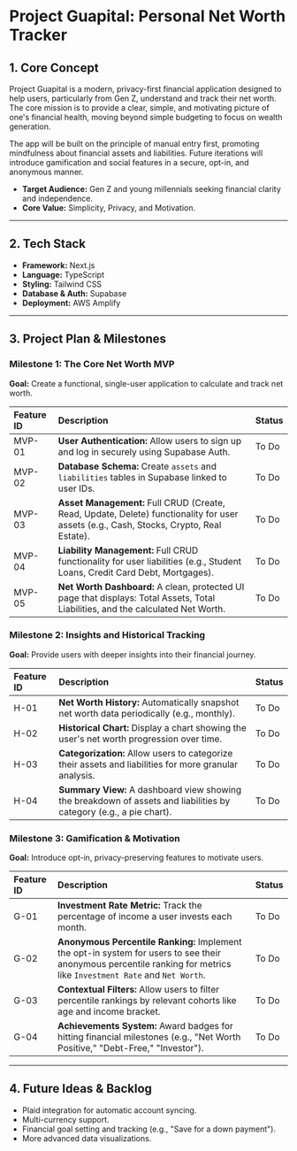 # Project Guapital: Personal Net Worth Tracker

## 1. Core Concept

Project Guapital is a modern, privacy-first financial application designed to help users, particularly from Gen Z, understand and track their net worth. The core mission is to provide a clear, simple, and motivating picture of one's financial health, moving beyond simple budgeting to focus on wealth generation.

The app will be built on the principle of manual entry first, promoting mindfulness about financial assets and liabilities. Future iterations will introduce gamification and social features in a secure, opt-in, and anonymous manner.

- **Target Audience:** Gen Z and young millennials seeking financial clarity and independence.
- **Core Value:** Simplicity, Privacy, and Motivation.

---

## 2. Tech Stack

- **Framework:** Next.js
- **Language:** TypeScript
- **Styling:** Tailwind CSS
- **Database & Auth:** Supabase
- **Deployment:** AWS Amplify

---

## 3. Project Plan & Milestones

### Milestone 1: The Core Net Worth MVP

**Goal:** Create a functional, single-user application to calculate and track net worth.

| Feature ID | Description | Status |
| :--- | :--- | :--- |
| MVP-01 | **User Authentication:** Allow users to sign up and log in securely using Supabase Auth. | To Do |
| MVP-02 | **Database Schema:** Create `assets` and `liabilities` tables in Supabase linked to user IDs. | To Do |
| MVP-03 | **Asset Management:** Full CRUD (Create, Read, Update, Delete) functionality for user assets (e.g., Cash, Stocks, Crypto, Real Estate). | To Do |
| MVP-04 | **Liability Management:** Full CRUD functionality for user liabilities (e.g., Student Loans, Credit Card Debt, Mortgages). | To Do |
| MVP-05 | **Net Worth Dashboard:** A clean, protected UI page that displays: Total Assets, Total Liabilities, and the calculated Net Worth. | To Do |

### Milestone 2: Insights and Historical Tracking

**Goal:** Provide users with deeper insights into their financial journey.

| Feature ID | Description | Status |
| :--- | :--- | :--- |
| H-01 | **Net Worth History:** Automatically snapshot net worth data periodically (e.g., monthly). | To Do |
| H-02 | **Historical Chart:** Display a chart showing the user's net worth progression over time. | To Do |
| H-03 | **Categorization:** Allow users to categorize their assets and liabilities for more granular analysis. | To Do |
| H-04 | **Summary View:** A dashboard view showing the breakdown of assets and liabilities by category (e.g., a pie chart). | To Do |

### Milestone 3: Gamification & Motivation

**Goal:** Introduce opt-in, privacy-preserving features to motivate users.

| Feature ID | Description | Status |
| :--- | :--- | :--- |
| G-01 | **Investment Rate Metric:** Track the percentage of income a user invests each month. | To Do |
| G-02 | **Anonymous Percentile Ranking:** Implement the opt-in system for users to see their anonymous percentile ranking for metrics like `Investment Rate` and `Net Worth`. | To Do |
| G-03 | **Contextual Filters:** Allow users to filter percentile rankings by relevant cohorts like age and income bracket. | To Do |
| G-04 | **Achievements System:** Award badges for hitting financial milestones (e.g., "Net Worth Positive," "Debt-Free," "Investor"). | To Do |

---

## 4. Future Ideas & Backlog

- Plaid integration for automatic account syncing.
- Multi-currency support.
- Financial goal setting and tracking (e.g., "Save for a down payment").
- More advanced data visualizations.
